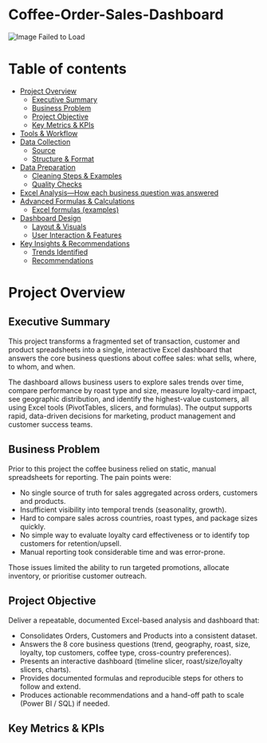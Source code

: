 # Coffee-Order-Sales-Dashboard

![Image Failed to Load](assets/images/Churn_Analysis_Image.png)


# Table of contents

- [Project Overview](#project-overview)
  - [Executive Summary](#executive-summary)
  - [Business Problem](#business-problem)
  - [Project Objective](#project-objective)
  - [Key Metrics & KPIs](#keymetrics-&-kpi)
- [Tools & Workflow](#tools-&-workflow)
- [Data Collection](#data-collection)
  - [Source](#source)
  - [Structure & Format](#structure-&-format)
- [Data Preparation](#data-preparation)
  - [Cleaning Steps & Examples](#cleaning-steps-&-examples)
  - [Quality Checks](#Quality-Checks)
- [Excel Analysis—How each business question was answered](#excel-analysis-how-each-business-question-was-answered)
- [Advanced Formulas & Calculations](#advanced-formulas-&-calculations)
  - [Excel formulas (examples)](#excel-formulas-(examples))
- [Dashboard Design](#dashboard-design) 
  - [Layout & Visuals](#layout-&-visuals)
  - [User Interaction & Features](#user-interaction-&-features)
- [Key Insights & Recommendations](#key-insights-&-recommendations)
  - [Trends Identified](#trends-identified)
  - [Recommendations](#recommendations)
 
# Project Overview
## Executive Summary
This project transforms a fragmented set of transaction, customer and product spreadsheets into a single, interactive Excel dashboard that answers the core business questions about coffee sales: what sells, where, to whom, and when. 

The dashboard allows business users to explore sales trends over time, compare performance by roast type and size, measure loyalty-card impact, see geographic distribution, and identify the highest-value customers, all using Excel tools (PivotTables, slicers, and formulas). The output supports rapid, data-driven decisions for marketing, product management and customer success teams.
## Business Problem
Prior to this project the coffee business relied on static, manual spreadsheets for reporting. The pain points were:
- No single source of truth for sales aggregated across orders, customers and products.
- Insufficient visibility into temporal trends (seasonality, growth).
- Hard to compare sales across countries, roast types, and package sizes quickly.
- No simple way to evaluate loyalty card effectiveness or to identify top customers for retention/upsell.
- Manual reporting took considerable time and was error-prone.

Those issues limited the ability to run targeted promotions, allocate inventory, or prioritise customer outreach.
## Project Objective
Deliver a repeatable, documented Excel-based analysis and dashboard that:
- Consolidates Orders, Customers and Products into a consistent dataset.
- Answers the 8 core business questions (trend, geography, roast, size, loyalty, top customers, coffee type, cross-country preferences).
- Presents an interactive dashboard (timeline slicer, roast/size/loyalty slicers, charts).
- Provides documented formulas and reproducible steps for others to follow and extend.
- Produces actionable recommendations and a hand-off path to scale (Power BI / SQL) if needed.

## Key Metrics & KPIs















